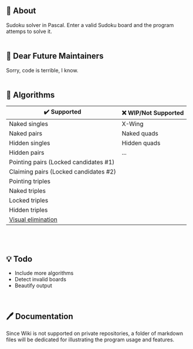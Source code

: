 ## 📍 About
Sudoku solver in Pascal. Enter a valid Sudoku board and the program attemps to solve it.
<br><br>

## 💌 Dear Future Maintainers
Sorry, code is terrible, I know.
<br><br>

## 🧪 Algorithms
| ✔️ Supported                         | ❌ WIP/Not Supported             |
|---------------------------------------|----------------------------------|
| Naked singles                         | X-Wing                           |
| Naked pairs                           | Naked quads                      |
| Hidden singles                        | Hidden quads                     |
| Hidden pairs                          | ...                              |
| Pointing pairs (Locked candidates #1) |                                  |
| Claiming pairs (Locked candidates #2) |                                  |
| Pointing triples                      |                                  |
| Naked triples                         |                                  |
| Locked triples                        |                                  |
| Hidden triples                        |                                  |
| [Visual elimination](https://www.learn-sudoku.com/visual-elimination.html) ||

<br><br>


## 💡 Todo
* Include more algorithms
* Detect invalid boards
* Beautify output
<br>

## 🖊️ Documentation
Since Wiki is not supported on private repositories, a folder of markdown files will be dedicated for illustrating the program usage and features.

